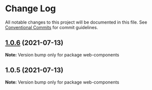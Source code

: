 # Change Log

All notable changes to this project will be documented in this file.
See [Conventional Commits](https://conventionalcommits.org) for commit guidelines.

## [1.0.6](https://github.com/mucahidyazar/mucahidyazar/compare/v1.0.5...v1.0.6) (2021-07-13)

**Note:** Version bump only for package web-components





## 1.0.5 (2021-07-13)

**Note:** Version bump only for package web-components
